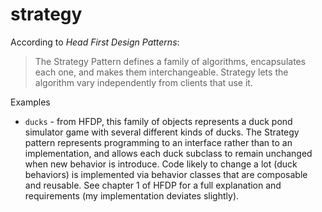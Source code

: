 # strategy

According to _Head First Design Patterns_:
> The Strategy Pattern defines a family of algorithms, encapsulates each one, and makes them interchangeable.  Strategy lets the algorithm vary independently from clients that use it.

Examples
- `ducks` - from HFDP, this family of objects represents a duck pond simulator game with several different kinds of ducks. The Strategy pattern represents programming to an interface rather than to an implementation, and allows each duck subclass to remain unchanged when new behavior is introduce. Code likely to change a lot (duck behaviors) is implemented via behavior classes that are composable and reusable. See chapter 1 of HFDP for a full explanation and requirements (my implementation deviates slightly).